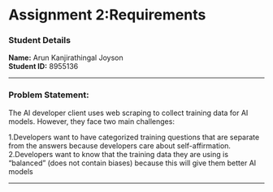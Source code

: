 # Assignment 2:Requirements

### Student Details

**Name:** Arun Kanjirathingal Joyson  
**Student ID:** 8955136

---

### Problem Statement:

The AI developer client uses web scraping to collect training data for AI models. However, they face two main challenges:

1.Developers want to have categorized training questions that are separate from the answers because developers care about self-affirmation.
2.Developers want to know that the training data they are using is “balanced” (does not contain biases) because this will give them better AI models

---

